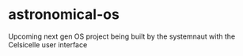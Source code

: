 # astronomical-os
Upcoming next gen OS project being built by the systemnaut with the Celsicelle user interface
